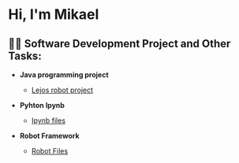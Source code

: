 <h1>Hi, I'm Mikael</a></h1>

<h2>👨‍💻 Software Development Project and Other Tasks:</h2>

- <b>Java programming project</b>
  - [Lejos robot project](https://github.com/MikaelR1/JavaRobotCode)
- <b>Pyhton Ipynb</b>
  - [Ipynb files](https://github.com/MikaelR1/Ipynb)

- <b>Robot Framework</b>
  - [Robot Files](https://github.com/MikaelR1/RobotFiles)
  


<!--
<h2> 🤳 Connect with me:</h2>

[<img align="left" alt="Mikael Rokkanen | LinkedIn" width="22px" src="https://cdn.jsdelivr.net/npm/simple-icons@v3/icons/linkedin.svg" />][linkedin]
[<img align="left" alt="Mikael Rokkanen | Instagram" width="22px" src="https://cdn.jsdelivr.net/npm/simple-icons@v3/icons/instagram.svg" />][instagram]



[instagram]: https://www.instagram.com
[linkedin]: (https://www.linkedin.com/in/mikael-rokkanen/)
-->
<!--


Here are some ideas to get you started:

- 🔭 I’m currently working on ...
- 🌱 I’m currently learning ...
- 👯 I’m looking to collaborate on ...
- 🤔 I’m looking for help with ...
- 💬 Ask me about ...
- 📫 How to reach me: ...
- 😄 Pronouns: ...
- ⚡ Fun fact: ...
-->
